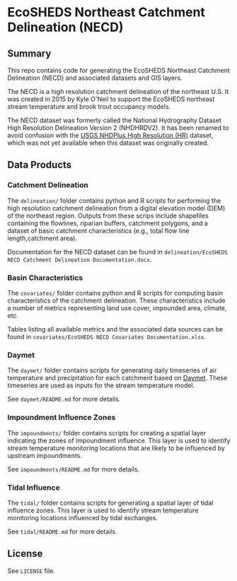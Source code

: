 EcoSHEDS Northeast Catchment Delineation (NECD)
===============================================

## Summary

This repo contains code for generating the EcoSHEDS Northeast Catchment Delineation (NECD) and associated datasets and GIS layers.

The NECD is a high resolution catchment delineation of the northeast U.S. It was created in 2015 by Kyle O'Neil to support the EcoSHEDS northeast stream temperature and brook trout occupancy models.

The NECD dataset was formerly called the National Hydrography Dataset High Resolution Delineation Version 2 (NHDHRDV2). It has been renamed to avoid confusion with the [USGS NHDPlus High Resolution (HR)](https://www.usgs.gov/national-hydrography/nhdplus-high-resolution) dataset, which was not yet available when this dataset was originally created.

## Data Products

### Catchment Delineation

The `delineation/` folder contains python and R scripts for performing the high resolution catchment delineation from a digital elevation model (DEM) of the northeast region. Outputs from these scrips include shapefiles containing the flowlines, riparian buffers, catchment polygons, and a dataset of basic catchment characteristics (e.g., total flow line length,catchment area).

Documentation for the NECD dataset can be found in `delineation/EcoSHEDS NECD Catchment Delineation Documentation.docx`.

### Basin Characteristics

The `covariates/` folder contains python and R scripts for computing basin characteristics of the catchment delineation. These characteristics include a number of metrics representing land use cover, impounded area, climate, etc.

Tables listing all available metrics and the associated data sources can be found in `covariates/EcoSHEDS NECD Covariates Documentation.xlsx`.

### Daymet

The `daymet/` folder contains scripts for generating daily timeseries of air temperature and precipitation for each catchment based on [Daymet](https://daymet.ornl.gov/). These timeseries are used as inputs for the stream temperature model.

See `daymet/README.md` for more details.

### Impoundment Influence Zones

The `impoundments/` folder contains scripts for creating a spatial layer indicating the zones of impoundment influence. This layer is used to identify stream temperature monitoring locations that are likely to be influenced by upstream impoundments.

See `impoundments/README.md` for more details.

### Tidal Influence

The `tidal/` folder contains scripts for generating a spatial layer of tidal influence zones. This layer is used to identify stream temperature monitoring locations influenced by tidal exchanges.

See `tidal/README.md` for more details.

## License

See `LICENSE` file.